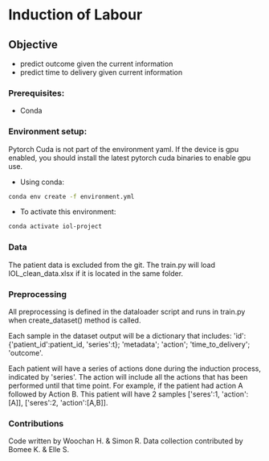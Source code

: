 # Induction of Labour

## Objective

* predict outcome given the current information
* predict time to delivery given current information

### Prerequisites:
-	Conda

### Environment setup:
Pytorch Cuda is not part of the environment yaml. If the device is gpu enabled, you should install the latest pytorch cuda binaries to enable gpu use.

- Using conda:
```bash
conda env create -f environment.yml
```
- To activate this environment:
```bash
conda activate iol-project
```

### Data
The patient data is excluded from the git. The train.py will load IOL_clean_data.xlsx if it is located in the same folder.

### Preprocessing
All preprocessing is defined in the dataloader script and runs in train.py when create_dataset() method is called.

Each sample in the dataset output will be a dictionary that includes:
'id':{'patient_id':patient_id, 'series':t}; 'metadata'; 'action'; 'time_to_delivery'; 'outcome'.

Each patient will have a series of actions done during the induction process, indicated by 'series'. The action will include
all the actions that has been performed until that time point. For example, if the patient had action A followed by Action B.
This patient will have 2 samples ['seres':1, 'action':[A]], ['seres':2, 'action':[A,B]].

### Contributions
Code written by Woochan H. & Simon R.
Data collection contributed by Bomee K. & Elle S.
